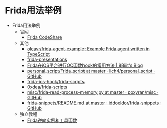 # Frida用法举例

* Frida用法举例
  * 官网
    * [Frida CodeShare](https://codeshare.frida.re)
  * 其他
    * [oleavr/frida-agent-example: Example Frida agent written in TypeScript](https://github.com/oleavr/frida-agent-example)
    * [frida-presentations](https://github.com/frida/frida-presentations)
    * [Frida在iOS平台进行OC函数hook的常用方法 | 8Biiit's Blog](https://8biiit.github.io/2019/08/12/Frida/)
    * [personal_script/Frida_script at master · lich4/personal_script · GitHub](https://github.com/lich4/personal_script/tree/master/Frida_script)
    * [frida-ios-hook/frida-scripts](https://github.com/noobpk/frida-ios-hook/tree/master/frida-ios-hook/frida-scripts)
    * [0xdea/frida-scripts](https://github.com/0xdea/frida-scripts)
    * [misc/frida-read-process-memory.py at master · poxyran/misc · GitHub](https://github.com/poxyran/misc/blob/master/frida-read-process-memory.py)
    * [frida-snippets/README.md at master · iddoeldor/frida-snippets · GitHub](https://github.com/iddoeldor/frida-snippets/blob/master/README.md)
  * 独立教程
    * [Frida逆向实例和工具函数](https://book.crifan.org/books/frida_re_example_function/website/)
